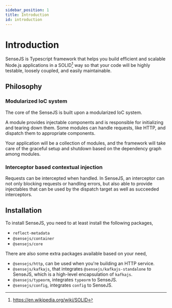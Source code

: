 ```yaml
---
sidebar_position: 1
title: Introduction
id: introduction
---
```


# Introduction

SenseJS is Typescript framework that helps you build efficient and scalable Node.js applications in a SOLID[^1] way so
that your code will be highly testable, loosely coupled, and easily maintainable.

## Philosophy

### Modularized IoC system

The core of the SenseJS is built upon a modularized IoC system.

A module provides injectable components and is responsible for initializing and tearing down them. Some modules can
handle requests, like HTTP, and dispatch them to appropriate components.

Your application will be a collection of modules, and the framework will take care of the graceful setup and shutdown
based on the dependency graph among modules.

### Interceptor based contextual injection

Requests can be intercepted when handled. In SenseJS, an interceptor can not only blocking requests or handling errors,
but also able to provide injectables that can be used by the dispatch target as
well as succeeded interceptors.

## Installation

To install SenseJS, you need to at least install the following packages,

- `reflect-metadata`
- `@sensejs/container`
- `@sensejs/core`

There are also some extra packages available based on your need,

- `@sensejs/http`, can be used when you're building an HTTP service.
- `@sensejs/kafkajs`, that integrates `@sensejs/kafkajs-standalone` to SenseJS, which is a high-level encapsulation of `kafkajs`.
- `@sensejs/typeorm`, integrates `typeorm` to SenseJS.
- `@sensejs/config`, integrates `config` to SenseJS.


[^1]: https://en.wikipedia.org/wiki/SOLID
